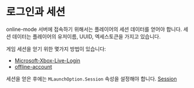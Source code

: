 # 로그인과 세션

online-mode 서버에 접속하기 위해서는 플레이어의 세션 데이터를 얻어야 합니다. 세션 데이터는 플레이어의 유저이름, UUID, 엑세스토큰을 가지고 있습니다.

게임 세션을 얻기 위한 몇가지 방법이 있습니다:

* [Microsoft-Xbox-Live-Login](Microsoft-Xbox-Live-Login.md)
* [offline-account](offline-account.md)

세션을 얻은 후에는 `MLaunchOption.Session` 속성을 설정해야 합니다. [Session](../getting-started/MLaunchOption.md#session)
